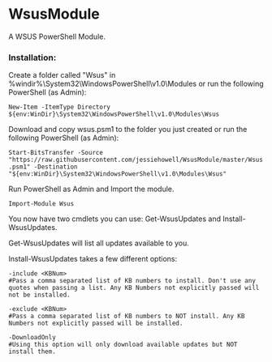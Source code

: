 # WsusModule
A WSUS PowerShell Module.

### Installation:
Create a folder called "Wsus" in %windir%\System32\WindowsPowerShell\v1.0\Modules or run the following PowerShell (as Admin):

`New-Item -ItemType Directory ${env:WinDir}\System32\WindowsPowerShell\v1.0\Modules\Wsus`

Download and copy wsus.psm1 to the folder you just created or run the following PowerShell (as Admin):

`Start-BitsTransfer -Source "https://raw.githubusercontent.com/jessiehowell/WsusModule/master/Wsus.psm1" -Destination "${env:WinDir}\System32\WindowsPowerShell\v1.0\Modules\Wsus"`

Run PowerShell as Admin and Import the module.

`Import-Module Wsus`

You now have two cmdlets you can use: Get-WsusUpdates and Install-WsusUpdates.


Get-WsusUpdates will list all updates available to you.


Install-WsusUpdates takes a few different options:
```
-include <KBNum> 
#Pass a comma separated list of KB numbers to install. Don't use any quotes when passing a list. Any KB Numbers not explicitly passed will not be installed. 

-exclude <KBNum> 
#Pass a comma separated list of KB numbers to NOT install. Any KB Numbers not explicitly passed will be installed.

-DownloadOnly 
#Using this option will only download available updates but NOT install them.
```

